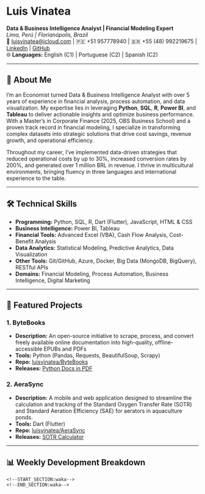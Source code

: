 # Luis Vinatea
**Data & Business Intelligence Analyst | Financial Modeling Expert**  
*Lima, Perú | Florianópolis, Brazil*  
📧 [luisvinatea@icloud.com](mailto:luisvinatea@icloud.com) | 🇵🇪 +51 957778940 | 🇧🇷 +55 (48) 992219675  | [LinkedIn](https://www.linkedin.com/in/luisvinatea/) | [GitHub](https://github.com/luisvinatea)  
🌐 **Languages:** English (C1) | Portuguese (C2) | Spanish (C2)

---

## 👋 About Me

I’m an Economist turned Data & Business Intelligence Analyst with over 5 years of experience in financial analysis, process automation, and data visualization. My expertise lies in leveraging **Python**, **SQL**, **R**, **Power BI**, and **Tableau** to deliver actionable insights and optimize business performance. With a Master’s in Corporate Finance (2025, OBS Business School) and a proven track record in financial modeling, I specialize in transforming complex datasets into strategic solutions that drive cost savings, revenue growth, and operational efficiency.

Throughout my career, I’ve implemented data-driven strategies that reduced operational costs by up to 30%, increased conversion rates by 200%, and generated over 1 million BRL in revenue. I thrive in multicultural environments, bringing fluency in three languages and international experience to the table.

---

## 🛠️ Technical Skills

- **Programming:** Python, SQL, R, Dart (Flutter), JavaScript, HTML & CSS
- **Business Intelligence:** Power BI, Tableau  
- **Financial Tools:** Advanced Excel (VBA), Cash Flow Analysis, Cost-Benefit Analysis  
- **Data Analytics:** Statistical Modeling, Predictive Analytics, Data Visualization  
- **Other Tools:** Git/GitHub, Azure, Docker, Big Data (MongoDB, BigQuery), RESTful APIs  
- **Domains:** Financial Modeling, Process Automation, Business Intelligence, Digital Marketing  

---

## 🚀 Featured Projects

### 1. ByteBooks  
- **Description:** An open-source initiative to scrape, process, and convert freely available online documentation into high-quality, offline-accessible EPUBs and PDFs  
- **Tools:** Python (Pandas, Requests, BeautifulSoup, Scrapy)    
- **Repo:** [luisvinatea/ByteBooks](https://github.com/luisvinatea/ByteBooks)
- **Releases:** [Python Docs in PDF](https://github.com/luisvinatea/ByteBooks/releases/download/v1.0.0/Python.3.13.2.Documentation.-.Python.Software.Foundation.pdf)

### 2. AeraSync  
- **Description:** A mobile and web application designed to streamline the calculation and tracking of the Standard Oxygen Transfer Rate (SOTR) and Standard Aeration Efficiency (SAE) for aerators in aquaculture ponds.  
- **Tools:** Dart (Flutter)  
- **Repo:** [luisvinatea/AeraSync](https://github.com/luisvinatea/AeraSync)
- **Releases:** [SOTR Calculator](https://luisvinatea.github.io/AeraSync/)

---

## 📊 Weekly Development Breakdown

```text
<!--START_SECTION:waka-->
<!--END_SECTION:waka-->
